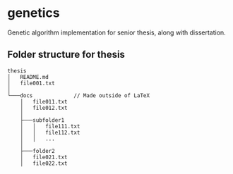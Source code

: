 # genetics
Genetic algorithm implementation for senior thesis, along with dissertation.

## Folder structure for thesis

```
thesis
│   README.md
│   file001.txt
│
└───docs             // Made outside of LaTeX
    │   file011.txt
    │   file012.txt
    │
    ├───subfolder1
    │   │   file111.txt
    │   │   file112.txt
    │   │   ...
    │
    ├───folder2
    │   file021.txt
    │   file022.txt
```
